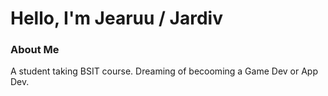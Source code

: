 
<h1>Hello, I'm Jearuu / Jardiv</h1>

<div>
  <h3>About Me</h3>
  <p>A student taking BSIT course. Dreaming of becooming a Game Dev or App Dev. </p>
</div>


<!---
Jardiv/Jardiv is a ✨ special ✨ repository because its `README.md` (this file) appears on your GitHub profile.
You can click the Preview link to take a look at your changes.
--->

